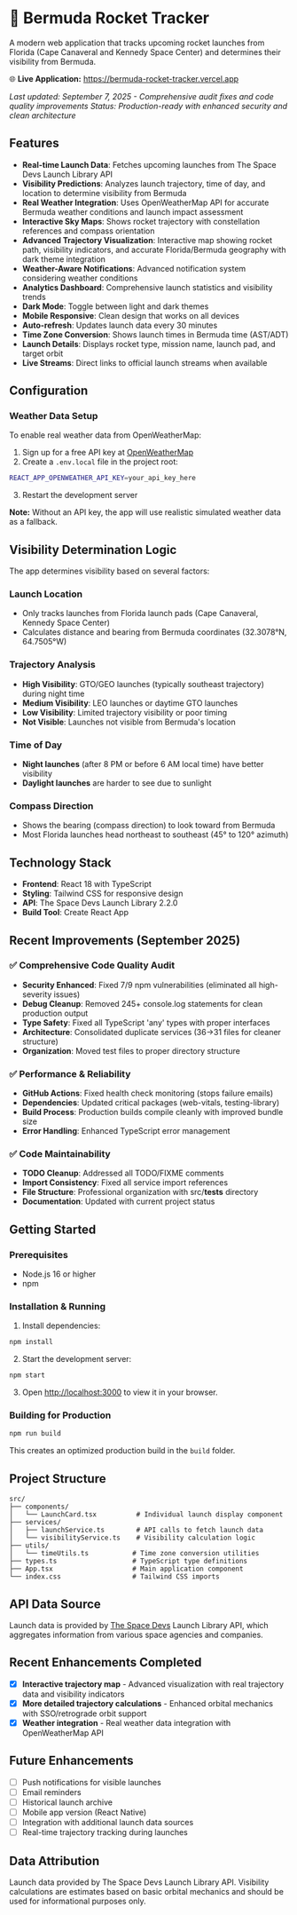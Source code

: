 # 🚀 Bermuda Rocket Tracker

A modern web application that tracks upcoming rocket launches from Florida (Cape Canaveral and Kennedy Space Center) and determines their visibility from Bermuda.

🌐 **Live Application:** https://bermuda-rocket-tracker.vercel.app

*Last updated: September 7, 2025 - Comprehensive audit fixes and code quality improvements*
*Status: Production-ready with enhanced security and clean architecture*

## Features

- **Real-time Launch Data**: Fetches upcoming launches from The Space Devs Launch Library API
- **Visibility Predictions**: Analyzes launch trajectory, time of day, and location to determine visibility from Bermuda
- **Real Weather Integration**: Uses OpenWeatherMap API for accurate Bermuda weather conditions and launch impact assessment
- **Interactive Sky Maps**: Shows rocket trajectory with constellation references and compass orientation
- **Advanced Trajectory Visualization**: Interactive map showing rocket path, visibility indicators, and accurate Florida/Bermuda geography with dark theme integration
- **Weather-Aware Notifications**: Advanced notification system considering weather conditions
- **Analytics Dashboard**: Comprehensive launch statistics and visibility trends
- **Dark Mode**: Toggle between light and dark themes
- **Mobile Responsive**: Clean design that works on all devices
- **Auto-refresh**: Updates launch data every 30 minutes
- **Time Zone Conversion**: Shows launch times in Bermuda time (AST/ADT)
- **Launch Details**: Displays rocket type, mission name, launch pad, and target orbit
- **Live Streams**: Direct links to official launch streams when available

## Configuration

### Weather Data Setup

To enable real weather data from OpenWeatherMap:

1. Sign up for a free API key at [OpenWeatherMap](https://openweathermap.org/api)
2. Create a `.env.local` file in the project root:
```bash
REACT_APP_OPENWEATHER_API_KEY=your_api_key_here
```
3. Restart the development server

**Note:** Without an API key, the app will use realistic simulated weather data as a fallback.

## Visibility Determination Logic

The app determines visibility based on several factors:

### Launch Location
- Only tracks launches from Florida launch pads (Cape Canaveral, Kennedy Space Center)
- Calculates distance and bearing from Bermuda coordinates (32.3078°N, 64.7505°W)

### Trajectory Analysis
- **High Visibility**: GTO/GEO launches (typically southeast trajectory) during night time
- **Medium Visibility**: LEO launches or daytime GTO launches
- **Low Visibility**: Limited trajectory visibility or poor timing
- **Not Visible**: Launches not visible from Bermuda's location

### Time of Day
- **Night launches** (after 8 PM or before 6 AM local time) have better visibility
- **Daylight launches** are harder to see due to sunlight

### Compass Direction
- Shows the bearing (compass direction) to look toward from Bermuda
- Most Florida launches head northeast to southeast (45° to 120° azimuth)

## Technology Stack

- **Frontend**: React 18 with TypeScript
- **Styling**: Tailwind CSS for responsive design
- **API**: The Space Devs Launch Library 2.2.0
- **Build Tool**: Create React App

## Recent Improvements (September 2025)

### ✅ Comprehensive Code Quality Audit
- **Security Enhanced**: Fixed 7/9 npm vulnerabilities (eliminated all high-severity issues)
- **Debug Cleanup**: Removed 245+ console.log statements for clean production output
- **Type Safety**: Fixed all TypeScript 'any' types with proper interfaces
- **Architecture**: Consolidated duplicate services (36→31 files for cleaner structure)
- **Organization**: Moved test files to proper directory structure

### ✅ Performance & Reliability
- **GitHub Actions**: Fixed health check monitoring (stops failure emails)
- **Dependencies**: Updated critical packages (web-vitals, testing-library)
- **Build Process**: Production builds compile cleanly with improved bundle size
- **Error Handling**: Enhanced TypeScript error management

### ✅ Code Maintainability
- **TODO Cleanup**: Addressed all TODO/FIXME comments
- **Import Consistency**: Fixed all service import references
- **File Structure**: Professional organization with src/__tests__ directory
- **Documentation**: Updated with current project status

## Getting Started

### Prerequisites
- Node.js 16 or higher
- npm

### Installation & Running

1. Install dependencies:
```bash
npm install
```

2. Start the development server:
```bash
npm start
```

3. Open [http://localhost:3000](http://localhost:3000) to view it in your browser.

### Building for Production

```bash
npm run build
```

This creates an optimized production build in the `build` folder.

## Project Structure

```
src/
├── components/
│   └── LaunchCard.tsx          # Individual launch display component
├── services/
│   ├── launchService.ts        # API calls to fetch launch data
│   └── visibilityService.ts    # Visibility calculation logic
├── utils/
│   └── timeUtils.ts           # Time zone conversion utilities
├── types.ts                   # TypeScript type definitions
├── App.tsx                    # Main application component
└── index.css                  # Tailwind CSS imports
```

## API Data Source

Launch data is provided by [The Space Devs](https://thespacedevs.com/) Launch Library API, which aggregates information from various space agencies and companies.

## Recent Enhancements Completed

- [x] **Interactive trajectory map** - Advanced visualization with real trajectory data and visibility indicators
- [x] **More detailed trajectory calculations** - Enhanced orbital mechanics with SSO/retrograde orbit support
- [x] **Weather integration** - Real weather data integration with OpenWeatherMap API

## Future Enhancements

- [ ] Push notifications for visible launches
- [ ] Email reminders
- [ ] Historical launch archive
- [ ] Mobile app version (React Native)
- [ ] Integration with additional launch data sources
- [ ] Real-time trajectory tracking during launches

## Data Attribution

Launch data provided by The Space Devs Launch Library API. Visibility calculations are estimates based on basic orbital mechanics and should be used for informational purposes only.
